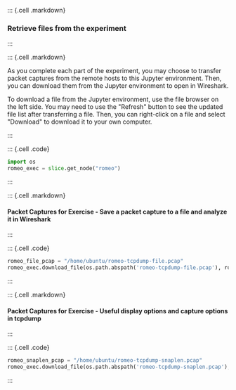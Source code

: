 ::: {.cell .markdown}
### Retrieve files from the experiment
:::


::: {.cell .markdown}

As you complete each part of the experiment, you may choose to transfer packet captures from the remote hosts to this Jupyter environment. Then, you can download them from the Jupyter environment to open in Wireshark.

To download a file from the Jupyter environment, use the file browser on the left side. You may need to use the "Refresh" button to see the updated file list after transferring a file. Then, you can right-click on a file and select "Download" to download it to your own computer.

:::


::: {.cell .code}
```python
import os
romeo_exec = slice.get_node("romeo")
```
:::


::: {.cell .markdown}
#### Packet Captures for Exercise - Save a packet capture to a file and analyze it in Wireshark

:::


::: {.cell .code}
```python
romeo_file_pcap = "/home/ubuntu/romeo-tcpdump-file.pcap"
romeo_exec.download_file(os.path.abspath('romeo-tcpdump-file.pcap'), romeo_file_pcap)
```
:::


::: {.cell .markdown}
#### Packet Captures for Exercise - Useful display options and capture options in tcpdump

:::


::: {.cell .code}
```python
romeo_snaplen_pcap = "/home/ubuntu/romeo-tcpdump-snaplen.pcap"
romeo_exec.download_file(os.path.abspath('romeo-tcpdump-snaplen.pcap'), romeo_snaplen_pcap)
```
:::